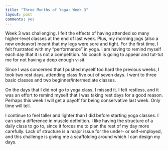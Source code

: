 ```yaml
---
title: "Three Months of Yoga: Week 3"
layout: post
comments: yes
---
```


Week 3 was challenging. I felt the effects of having attended so many higher-level classes at the end of last week. Plus, my morning jogs (also a new endeavor) meant that my legs were sore and tight. For the first time, I felt frustrated with my “performance” in yoga. I am having to remind myself each day that it is not a competition. No coach is going to appear and tut-tut me for not having a deep enough v-sit.

Since I was concerned that I pushed myself too hard the previous weeks, I took two rest days, attending class five out of seven days. I went to three basic classes and two beginner/intermediate classes. 

On the days that I did not go to yoga class, I missed it. I felt restless, and it was an effort to remind myself that I was taking rest days for a good reason. Perhaps this week I will get a payoff for being conservative last week. Only time will tell.

I continue to feel taller and lighter than I did before starting yoga classes. I can see a difference in muscle definition. I like having the structure of a daily class to go to, since it forces me to plan the rest of my day more carefully. Lack of structure is a major issue for the under- or self-employed, and this challenge is giving me a scaffolding around which I can design my days.
